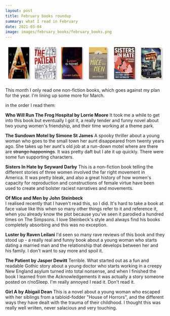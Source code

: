 ```yaml
---
layout: post
title: February books roundup
summary: what I read in February
date: 2021-03-04
image: images/february_books/february_books.png
---
```


![covers of books](/images/february_books/february_books.png)

This month I only read one non-fiction books, which goes against my plan for the year. I'm lining up some more for March.

in the order I read them:

**Who Will Run The Frog Hospital by Lorrie Moore**
It took me a while to get into this book but eventually I got it, a really tender and funny novel about two young women's friendship, and their time working at a theme park.  

**The Sundown Motel by Simone St James**
A spooky thriller about a young woman who goes to the small town her aunt disappeared from twenty years ago. She takes up her aunt's old job at a run-down motel where are there are ~~strange happenings~~. It was pretty daft but I ate it up quickly. There were some fun supporting characters. 

**Sisters In Hate by Seyward Darby**
This is a non-fiction book telling the different stories of three women involved the far right movement in America. It was pretty bleak, and also a great history of how women's capacity for reproduction and constructions of female virtue have been used to create and bolster raciest narratives and movements.

**Of Mice and Men by John Steinbeck**  
I realised recently that I haven't read this, so I did. It's hard to take a book at face value like this when so many other things refer to it and reference it, when you already know the plot because you've seen it parodied a hundred times on The Simpsons. I love Steinbeck's style and always find his books completely absorbing and this was no exception.

**Luster by Raven Leilani**
I'd seen so many rave reviews of this book and they stood up - a really real and funny book about a young woman who starts dating a married man and the relationship that develops between her and his family. I don't want to say more and spoil it.

**The Patient by Jasper Dewitt**
Terrible. What started out as a fun and readable Gothic story about a young doctor who starts working in a creepy New England asylum turned into total nonsense, and when I finished the book I learned from the Acknowledgements it was actually a story someone posted on r/noSleep. I'm really annoyed I read it. Don't read it. 

**Girl A by Abigail Dean**
This is a novel about a young woman who escaped with her siblings from a tabloid-fodder "House of Horrors", and the different ways they have dealt with the trauma of their childhood. I thought this was really well wriiten, never salacious and very touching. 


